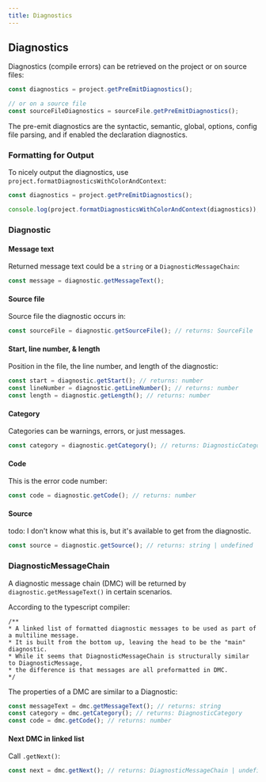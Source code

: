 ```yaml
---
title: Diagnostics
---
```


## Diagnostics

Diagnostics (compile errors) can be retrieved on the project or on source files:

```ts
const diagnostics = project.getPreEmitDiagnostics();

// or on a source file
const sourceFileDiagnostics = sourceFile.getPreEmitDiagnostics();
```

The pre-emit diagnostics are the syntactic, semantic, global, options, config file parsing, and if enabled the declaration diagnostics.

### Formatting for Output

To nicely output the diagnostics, use `project.formatDiagnosticsWithColorAndContext`:

```ts
const diagnostics = project.getPreEmitDiagnostics();

console.log(project.formatDiagnosticsWithColorAndContext(diagnostics));
```

### Diagnostic

#### Message text

Returned message text could be a `string` or a `DiagnosticMessageChain`:

```ts
const message = diagnostic.getMessageText();
```

#### Source file

Source file the diagnostic occurs in:

```ts
const sourceFile = diagnostic.getSourceFile(); // returns: SourceFile | undefined
```

#### Start, line number, & length

Position in the file, the line number, and length of the diagnostic:

```ts
const start = diagnostic.getStart(); // returns: number
const lineNumber = diagnostic.getLineNumber(); // returns: number
const length = diagnostic.getLength(); // returns: number
```

#### Category

Categories can be warnings, errors, or just messages.

```ts
const category = diagnostic.getCategory(); // returns: DiagnosticCategory
```

#### Code

This is the error code number:

```ts
const code = diagnostic.getCode(); // returns: number
```

#### Source

todo: I don't know what this is, but it's available to get from the diagnostic.

```ts
const source = diagnostic.getSource(); // returns: string | undefined
```

### DiagnosticMessageChain

A diagnostic message chain (DMC) will be returned by `diagnostic.getMessageText()` in certain scenarios.

According to the typescript compiler:

```
/**
* A linked list of formatted diagnostic messages to be used as part of a multiline message.
* It is built from the bottom up, leaving the head to be the "main" diagnostic.
* While it seems that DiagnosticMessageChain is structurally similar to DiagnosticMessage,
* the difference is that messages are all preformatted in DMC.
*/
```

The properties of a DMC are similar to a Diagnostic:

```ts
const messageText = dmc.getMessageText(); // returns: string
const category = dmc.getCategory(); // returns: DiagnosticCategory
const code = dmc.getCode(); // returns: number
```

#### Next DMC in linked list

Call `.getNext()`:

```ts
const next = dmc.getNext(); // returns: DiagnosticMessageChain | undefined
```
